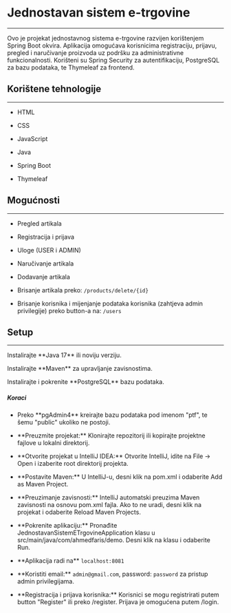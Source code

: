 <h1>Jednostavan sistem e-trgovine</h1>
<hr><p>Ovo je projekat jednostavnog sistema e-trgovine razvijen korištenjem Spring Boot okvira. Aplikacija omogućava korisnicima registraciju, prijavu, pregled i naručivanje proizvoda uz podršku za administrativne funkcionalnosti. Korišteni su Spring Security za autentifikaciju, PostgreSQL za bazu podataka, te Thymeleaf za frontend.</p>
<h2>Korištene tehnologije</h2>
<hr><ul>
<li>HTML</li>
</ul><ul>
<li>CSS</li>
</ul><ul>
<li>JavaScript</li>
</ul><ul>
<li>Java</li>
</ul><ul>
<li>Spring Boot</li>
</ul><ul>
<li>Thymeleaf</li>
</ul><h2>Mogućnosti</h2>
<hr><ul>
<li>Pregled artikala</li>
</ul><ul>
<li>Registracija i prijava</li>
</ul><ul>
<li>Uloge (USER i ADMIN)</li>
</ul><ul>
<li>Naručivanje artikala</li>
</ul><ul>
<li>Dodavanje artikala</li>
</ul>
<ul>
<li>Brisanje artikala preko: <code>/products/delete/{id}</code></li>
</ul>
<ul>
<li>Brisanje korisnika i mijenjanje podataka korisnika (zahtjeva admin privilegije) preko button-a na: <code>/users</code></li>
</ul>
<h2>Setup</h2>
<hr><p>Instalirajte **Java 17** ili noviju verziju.</p>
<p>Instalirajte **Maven** za upravljanje zavisnostima.</p>
<p>Instalirajte i pokrenite **PostgreSQL** bazu podataka.</p><h5>Koraci</h5><ul>
<li>Preko **pgAdmin4** kreirajte bazu podataka pod imenom "ptf", te šemu "public" ukoliko ne postoji.</li>
</ul><ul>
<li>**Preuzmite projekat:** Klonirajte repozitorij ili kopirajte projektne fajlove u lokalni direktorij.</li>
</ul><ul>
<li>**Otvorite projekat u IntelliJ IDEA:**  Otvorite IntelliJ, idite na File -&gt; Open i izaberite root direktorij projekta.</li>
</ul><ul>
<li>**Postavite Maven:**  U IntelliJ-u, desni klik na pom.xml i odaberite Add as Maven Project.</li>
</ul><ul>
<li>**Preuzimanje zavisnosti:**  IntelliJ automatski preuzima Maven zavisnosti na osnovu pom.xml fajla. Ako to ne uradi, desni klik na projekat i odaberite Reload Maven Projects.</li>
</ul><ul>
<li>**Pokrenite aplikaciju:** Pronađite JednostavanSistemETrgovineApplication klasu u src/main/java/com/ahmedfaris/demo. Desni klik na klasu i odaberite Run.</li>
</ul>
<ul>
  
<li>**Aplikacija radi na** <code>localhost:8081</code></li>
</ul>
<ul>
<li>**Koristiti email:** <code>admin@gmail.com</code>, password: <code>password</code> za pristup admin privilegijama.</li>
</ul><ul>
<li>**Registracija i prijava korisnika:**  Korisnici se mogu registrirati putem button "Register" ili preko /register. Prijava je omogućena putem /login.</li>
</ul>
